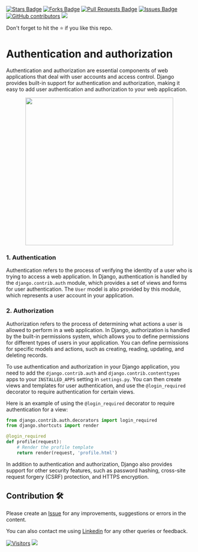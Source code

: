 <a href="https://github.com/drshahizan/learn-django/stargazers"><img src="https://img.shields.io/github/stars/drshahizan/learn-django" alt="Stars Badge"/></a>
<a href="https://github.com/drshahizan/learn-django/network/members"><img src="https://img.shields.io/github/forks/drshahizan/learn-django" alt="Forks Badge"/></a>
<a href="https://github.com/drshahizan/learn-django/pulls"><img src="https://img.shields.io/github/issues-pr/drshahizan/learn-django" alt="Pull Requests Badge"/></a>
<a href="https://github.com/drshahizan/learn-django/issues"><img src="https://img.shields.io/github/issues/drshahizan/learn-django" alt="Issues Badge"/></a>
<a href="https://github.com/drshahizan/learn-django/graphs/contributors"><img alt="GitHub contributors" src="https://img.shields.io/github/contributors/drshahizan/learn-django?color=2b9348"></a>
![](https://visitor-badge.glitch.me/badge?page_id=drshahizan/learn-django)

Don't forget to hit the :star: if you like this repo.

# Authentication and authorization
Authentication and authorization are essential components of web applications that deal with user accounts and access control. Django provides built-in support for authentication and authorization, making it easy to add user authentication and authorization to your web application.

<p align="center">
<img src="../images/12-authentication.png" width="400" />
</p>

### 1. Authentication
Authentication refers to the process of verifying the identity of a user who is trying to access a web application. In Django, authentication is handled by the `django.contrib.auth` module, which provides a set of views and forms for user authentication. The `User` model is also provided by this module, which represents a user account in your application.

### 2. Authorization
Authorization refers to the process of determining what actions a user is allowed to perform in a web application. In Django, authorization is handled by the built-in permissions system, which allows you to define permissions for different types of users in your application. You can define permissions for specific models and actions, such as creating, reading, updating, and deleting records.

To use authentication and authorization in your Django application, you need to add the `django.contrib.auth` and `django.contrib.contenttypes` apps to your `INSTALLED_APPS` setting in `settings.py`. You can then create views and templates for user authentication, and use the `@login_required` decorator to require authentication for certain views.

Here is an example of using the `@login_required` decorator to require authentication for a view:

```python
from django.contrib.auth.decorators import login_required
from django.shortcuts import render

@login_required
def profile(request):
    # Render the profile template
    return render(request, 'profile.html')
```

In addition to authentication and authorization, Django also provides support for other security features, such as password hashing, cross-site request forgery (CSRF) protection, and HTTPS encryption.

## Contribution 🛠️
Please create an [Issue](https://github.com/drshahizan/learn-django/issues) for any improvements, suggestions or errors in the content.

You can also contact me using [Linkedin](https://www.linkedin.com/in/drshahizan/) for any other queries or feedback.

[![Visitors](https://api.visitorbadge.io/api/visitors?path=https%3A%2F%2Fgithub.com%2Fdrshahizan&labelColor=%23697689&countColor=%23555555&style=plastic)](https://visitorbadge.io/status?path=https%3A%2F%2Fgithub.com%2Fdrshahizan)
![](https://hit.yhype.me/github/profile?user_id=81284918)

